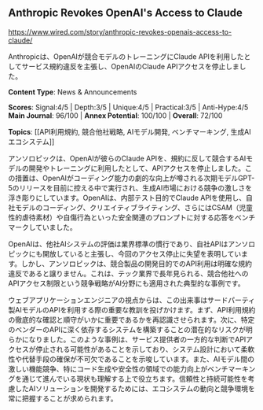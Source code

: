 ## Anthropic Revokes OpenAI's Access to Claude

https://www.wired.com/story/anthropic-revokes-openais-access-to-claude/

Anthropicは、OpenAIが競合モデルのトレーニングにClaude APIを利用したとしてサービス規約違反を主張し、OpenAIのClaude APIアクセスを停止しました。

**Content Type**: News & Announcements

**Scores**: Signal:4/5 | Depth:3/5 | Unique:4/5 | Practical:3/5 | Anti-Hype:4/5
**Main Journal**: 96/100 | **Annex Potential**: 100/100 | **Overall**: 72/100

**Topics**: [[API利用規約, 競合他社戦略, AIモデル開発, ベンチマーキング, 生成AIエコシステム]]

アンソロピックは、OpenAIが彼らのClaude APIを、規約に反して競合するAIモデルの開発やトレーニングに利用したとして、APIアクセスを停止しました。この措置は、OpenAIがコーディング能力の劇的な向上が噂される次期モデルGPT-5のリリースを目前に控える中で実行され、生成AI市場における競争の激しさを浮き彫りにしています。OpenAIは、内部テスト目的でClaude APIを使用し、自社モデルのコーディング、クリエイティブライティング、さらにはCSAM（児童性的虐待素材）や自傷行為といった安全関連のプロンプトに対する応答をベンチマークしていました。

OpenAIは、他社AIシステムの評価は業界標準の慣行であり、自社APIはアンソロピックにも開放していると主張し、今回のアクセス停止に失望を表明しています。しかし、アンソロピックは、競合製品の開発目的でのAPI利用は明確な規約違反であると譲りません。これは、テック業界で長年見られる、競合他社へのAPIアクセス制限という競争戦略がAI分野にも適用された典型的な事例です。

ウェブアプリケーションエンジニアの視点からは、この出来事はサードパーティ製AIモデルのAPIを利用する際の重要な教訓を投げかけます。まず、API利用規約の徹底的な確認と順守がいかに重要であるかを再認識させられます。次に、特定のベンダーのAPIに深く依存するシステムを構築することの潜在的なリスクが明らかになりました。このような事例は、サービス提供者の一方的な判断でAPIアクセスが停止される可能性があることを示しており、システム設計において柔軟性や代替手段の確保が不可欠であることを示唆しています。また、AIモデル間の激しい機能競争、特にコード生成や安全性の領域での能力向上がベンチマーキングを通じて進んでいる現状も理解する上で役立ちます。信頼性と持続可能性を考慮したAIソリューションを開発するためには、エコシステムの動向と競争環境を常に把握することが求められます。